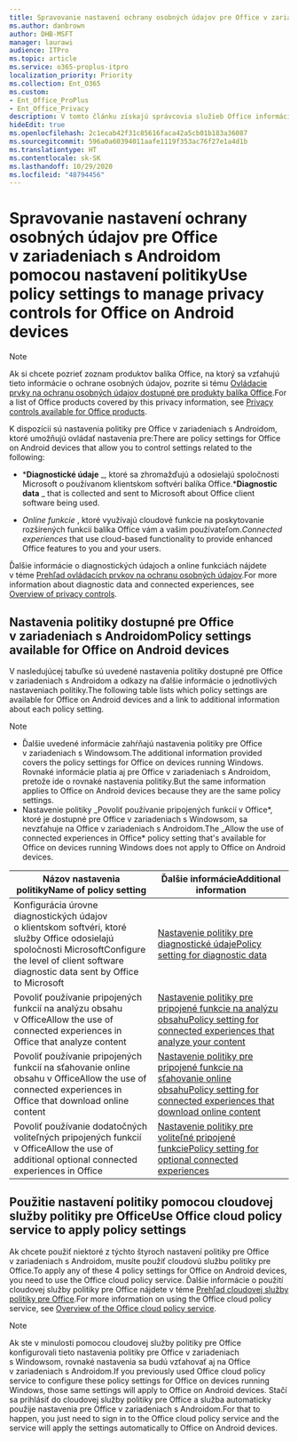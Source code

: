 ```yaml
---
title: Spravovanie nastavení ochrany osobných údajov pre Office v zariadeniach s Androidom pomocou nastavení politiky
ms.author: danbrown
author: DHB-MSFT
manager: laurawi
audience: ITPro
ms.topic: article
ms.service: o365-proplus-itpro
localization_priority: Priority
ms.collection: Ent_O365
ms.custom:
- Ent_Office_ProPlus
- Ent_Office_Privacy
description: V tomto článku získajú správcovia služieb Office informácie o postupoch spravovania nastavení ochrany osobných údajov pre Office v zariadeniach s Androidom.
hideEdit: true
ms.openlocfilehash: 2c1ecab42f31c85616faca42a5cb01b183a36087
ms.sourcegitcommit: 596a0a60394011aafe1119f353ac76f27e1a4d1b
ms.translationtype: HT
ms.contentlocale: sk-SK
ms.lasthandoff: 10/29/2020
ms.locfileid: "48794456"
---
```

# <a name="use-policy-settings-to-manage-privacy-controls-for-office-on-android-devices"></a><span data-ttu-id="465f2-103">Spravovanie nastavení ochrany osobných údajov pre Office v zariadeniach s Androidom pomocou nastavení politiky</span><span class="sxs-lookup"><span data-stu-id="465f2-103">Use policy settings to manage privacy controls for Office on Android devices</span></span>

> [!NOTE]
> <span data-ttu-id="465f2-104">Ak si chcete pozrieť zoznam produktov balíka Office, na ktorý sa vzťahujú tieto informácie o ochrane osobných údajov, pozrite si tému [Ovládacie prvky na ochranu osobných údajov dostupné pre produkty balíka Office](products-versions-privacy-controls.md).</span><span class="sxs-lookup"><span data-stu-id="465f2-104">For a list of Office products covered by this privacy information, see [Privacy controls available for Office products](products-versions-privacy-controls.md).</span></span>

<span data-ttu-id="465f2-105">K dispozícii sú nastavenia politiky pre Office v zariadeniach s Androidom, ktoré umožňujú ovládať nastavenia pre:</span><span class="sxs-lookup"><span data-stu-id="465f2-105">There are policy settings for Office on Android devices that allow you to control settings related to the following:</span></span>

- <span data-ttu-id="465f2-106">\***Diagnostické údaje** _, ktoré sa zhromažďujú a odosielajú spoločnosti Microsoft o používanom klientskom softvéri balíka Office.</span><span class="sxs-lookup"><span data-stu-id="465f2-106">\***Diagnostic data** _ that is collected and sent to Microsoft about Office client software being used.</span></span>

- <span data-ttu-id="465f2-107">_*_Online funkcie_*_ , ktoré využívajú cloudové funkcie na poskytovanie rozšírených funkcií balíka Office vám a vašim používateľom.</span><span class="sxs-lookup"><span data-stu-id="465f2-107">_*_Connected experiences_*_ that use cloud-based functionality to provide enhanced Office features to you and your users.</span></span>

<span data-ttu-id="465f2-108">Ďalšie informácie o diagnostických údajoch a online funkciách nájdete v téme [Prehľad ovládacích prvkov na ochranu osobných údajov](overview-privacy-controls.md).</span><span class="sxs-lookup"><span data-stu-id="465f2-108">For more information about diagnostic data and connected experiences, see [Overview of privacy controls](overview-privacy-controls.md).</span></span>

## <a name="policy-settings-available-for-office-on-android-devices"></a><span data-ttu-id="465f2-109">Nastavenia politiky dostupné pre Office v zariadeniach s Androidom</span><span class="sxs-lookup"><span data-stu-id="465f2-109">Policy settings available for Office on Android devices</span></span>

<span data-ttu-id="465f2-110">V nasledujúcej tabuľke sú uvedené nastavenia politiky dostupné pre Office v zariadeniach s Androidom a odkazy na ďalšie informácie o jednotlivých nastaveniach politiky.</span><span class="sxs-lookup"><span data-stu-id="465f2-110">The following table lists which policy settings are available for Office on Android devices and a link to additional information about each policy setting.</span></span>

> [!NOTE]
>- <span data-ttu-id="465f2-111">Ďalšie uvedené informácie zahŕňajú nastavenia politiky pre Office v zariadeniach s Windowsom.</span><span class="sxs-lookup"><span data-stu-id="465f2-111">The additional information provided covers the policy settings for Office on devices running Windows.</span></span> <span data-ttu-id="465f2-112">Rovnaké informácie platia aj pre Office v zariadeniach s Androidom, pretože ide o rovnaké nastavenia politiky.</span><span class="sxs-lookup"><span data-stu-id="465f2-112">But the same information applies to Office on Android devices because they are the same policy settings.</span></span>
>- <span data-ttu-id="465f2-113">Nastavenie politiky _Povoliť používanie pripojených funkcií v Office\*, ktoré je dostupné pre Office v zariadeniach s Windowsom, sa nevzťahuje na Office v zariadeniach s Androidom.</span><span class="sxs-lookup"><span data-stu-id="465f2-113">The _Allow the use of connected experiences in Office\* policy setting that's available for Office on devices running Windows does not apply to Office on Android devices.</span></span> 


|<span data-ttu-id="465f2-114">Názov nastavenia politiky</span><span class="sxs-lookup"><span data-stu-id="465f2-114">Name of policy setting</span></span>  |<span data-ttu-id="465f2-115">Ďalšie informácie</span><span class="sxs-lookup"><span data-stu-id="465f2-115">Additional information</span></span> |
|---------|---------|
|<span data-ttu-id="465f2-116">Konfigurácia úrovne diagnostických údajov o klientskom softvéri, ktoré služby Office odosielajú spoločnosti Microsoft</span><span class="sxs-lookup"><span data-stu-id="465f2-116">Configure the level of client software diagnostic data sent by Office to Microsoft</span></span>|[<span data-ttu-id="465f2-117">Nastavenie politiky pre diagnostické údaje</span><span class="sxs-lookup"><span data-stu-id="465f2-117">Policy setting for diagnostic data</span></span>](manage-privacy-controls.md#policy-setting-for-diagnostic-data)         |
|<span data-ttu-id="465f2-118">Povoliť používanie pripojených funkcií na analýzu obsahu v Office</span><span class="sxs-lookup"><span data-stu-id="465f2-118">Allow the use of connected experiences in Office that analyze content</span></span>| [<span data-ttu-id="465f2-119">Nastavenie politiky pre pripojené funkcie na analýzu obsahu</span><span class="sxs-lookup"><span data-stu-id="465f2-119">Policy setting for connected experiences that analyze your content</span></span>](manage-privacy-controls.md#policy-setting-for-connected-experiences-that-analyze-your-content)        |
|<span data-ttu-id="465f2-120">Povoliť používanie pripojených funkcií na sťahovanie online obsahu v Office</span><span class="sxs-lookup"><span data-stu-id="465f2-120">Allow the use of connected experiences in Office that download online content</span></span> |[<span data-ttu-id="465f2-121">Nastavenie politiky pre pripojené funkcie na sťahovanie online obsahu</span><span class="sxs-lookup"><span data-stu-id="465f2-121">Policy setting for connected experiences that download online content</span></span>](manage-privacy-controls.md#policy-setting-for-connected-experiences-that-download-online-content)         |
|<span data-ttu-id="465f2-122">Povoliť používanie dodatočných voliteľných pripojených funkcií v Office</span><span class="sxs-lookup"><span data-stu-id="465f2-122">Allow the use of additional optional connected experiences in Office</span></span> |[<span data-ttu-id="465f2-123">Nastavenie politiky pre voliteľné pripojené funkcie</span><span class="sxs-lookup"><span data-stu-id="465f2-123">Policy setting for optional connected experiences</span></span>](manage-privacy-controls.md#policy-setting-for-optional-connected-experiences)|



## <a name="use-office-cloud-policy-service-to-apply-policy-settings"></a><span data-ttu-id="465f2-124">Použitie nastavení politiky pomocou cloudovej služby politiky pre Office</span><span class="sxs-lookup"><span data-stu-id="465f2-124">Use Office cloud policy service to apply policy settings</span></span>

<span data-ttu-id="465f2-125">Ak chcete použiť niektoré z týchto štyroch nastavení politiky pre Office v zariadeniach s Androidom, musíte použiť cloudovú službu politiky pre Office.</span><span class="sxs-lookup"><span data-stu-id="465f2-125">To apply any of these 4 policy settings for Office on Android devices, you need to use the Office cloud policy service.</span></span> <span data-ttu-id="465f2-126">Ďalšie informácie o použití cloudovej služby politiky pre Office nájdete v téme [Prehľad cloudovej služby politiky pre Office](../overview-office-cloud-policy-service.md).</span><span class="sxs-lookup"><span data-stu-id="465f2-126">For more information on using the Office cloud policy service, see [Overview of the Office cloud policy service](../overview-office-cloud-policy-service.md).</span></span>

> [!NOTE]
> <span data-ttu-id="465f2-127">Ak ste v minulosti pomocou cloudovej služby politiky pre Office konfigurovali tieto nastavenia politiky pre Office v zariadeniach s Windowsom, rovnaké nastavenia sa budú vzťahovať aj na Office v zariadeniach s Androidom.</span><span class="sxs-lookup"><span data-stu-id="465f2-127">If you previously used Office cloud policy service to configure these policy settings for Office on devices running Windows, those same settings will apply to Office on Android devices.</span></span> <span data-ttu-id="465f2-128">Stačí sa prihlásiť do cloudovej služby politiky pre Office a služba automaticky použije nastavenia pre Office v zariadeniach s Androidom.</span><span class="sxs-lookup"><span data-stu-id="465f2-128">For that to happen, you just need to sign in to the Office cloud policy service and the service will apply the settings automatically to Office on Android devices.</span></span>
